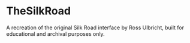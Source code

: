 # TheSilkRoad
A recreation of the original Silk Road interface by Ross Ulbricht, built for educational and archival purposes only.
